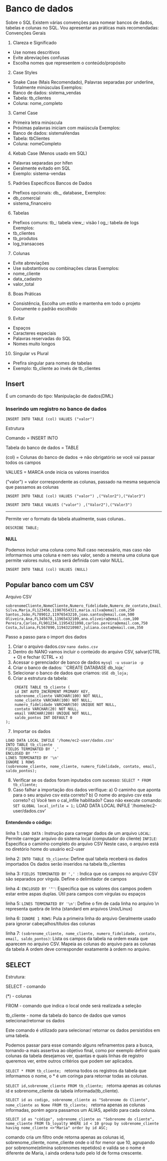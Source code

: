# Banco de dados
Sobre o SQL
Existem várias convenções para nomear bancos de dados, tabelas e colunas no SQL. Vou apresentar as práticas mais recomendadas:
Convenções Gerais

1. Clareza e Significado
- Use nomes descritivos
- Evite abreviações confusas
- Escolha nomes que representem o conteúdo/propósito

2. Case Styles
- Snake Case (Mais Recomendado), Palavras separadas por underline, Totalmente minúsculas
Exemplos:
- Banco de dados: sistema_vendas
- Tabela: tb_clientes
- Coluna: nome_completo

3. Camel Case
- Primeira letra minúscula
- Próximas palavras iniciam com maiúscula
 Exemplos:
- Banco de dados: sistemaVendas
- Tabela: tbClientes
- Coluna: nomeCompleto

4. Kebab Case (Menos usado em SQL)
- Palavras separadas por hífen
- Geralmente evitado em SQL
- Exemplo: sistema-vendas

5. Padrões Específicos
Bancos de Dados
- Prefixos opcionais: db_, database_
Exemplos:
- db_comercial
- sistema_financeiro

6. Tabelas

- Prefixos comuns:
    tb_: tabela
    view_: visão
l   og_: tabela de logs        
Exemplos:
- tb_clientes
- tb_produtos
- log_transacoes

7. Colunas
- Evite abreviações
- Use substantivos ou combinações claras
Exemplos:
- nome_cliente
- data_cadastro
- valor_total

8. Boas Práticas
- Consistência, Escolha um estilo e mantenha em todo o projeto
Documente o padrão escolhido

9. Evitar
- Espaços
- Caracteres especiais
- Palavras reservadas do SQL
- Nomes muito longos

10. Singular vs Plural
- Prefira singular para nomes de tabelas
- Exemplo: tb_cliente ao invés de tb_clientes

## Insert

É um comando do tipo: Manipulação de dados(DML)

### Inserindo um registro no banco de dados

`INSERT INTO TABLE (col) VALUES ("valor")`

Estrutura

Comando = INSERT INTO

Tabela do banco de dados = TABLE

(col) = Colunas do banco de dados -> não obrigatório se você vai passar todos os campos

VALUES = MARCA onde inicia os valores inseridos

("valor") = valor correspondente as colunas, passado na mesma sequencia que passamos as colunas

`INSERT INTO TABLE (col) VALUES ("valor") ,("Valor2"),("Valor3")`

`INSERT INTO TABLE VALUES ("valor") ,("Valor2"),("Valor3")`

* * *

Permite ver o formato da tabela atualmente, suas colunas..

`DESCRIBE TABLE;`

#### NULL
Podemos incluir uma coluna como Null caso necessário, mas caso não informarmos uma coluna e nem seu valor, sendo a mesma uma coluna que permite valores nulos, esta será definida com valor NULL.

`INSERT INTO TABLE (col) VALUES (NULL)`

## Popular banco com um CSV

Arquivo CSV
```
sobrenomeCliente,NomeCliente,Numero_fidelidade,Numero_de_contato,Email,Saldo_pontos
Silva,Maria,FL123456,11987654321,maria.silva@email.com,250
Santos,João,FL789012,11976543210,joao.santos@email.com,500
Oliveira,Ana,FL345678,11965432109,ana.oliveira@email.com,100
Pereira,Carlos,FL901234,11954321098,carlos.pereira@email.com,750
Costa,Juliana,FL567890,11943210987,juliana.costa@email.com,350

```

Passo a passo para o import dos dados
1. Criar o arquivo dados.csv `nano dados.csv`
2. Dentro do NANO vamos incluir o conteúdo do arquivo CSV, salvar(CTRL + O) e fechar (CTRL + x)
3. Acessar o gerenciador de banco de dados `mysql -u usuario -p`
4. Criar o banco de dados: ``CREATE DATABASE db_loja;`
5. Selecionar o banco de dados que criamos: `USE db_loja;`
6. Criar a estrutura da tabela: 
```
    CREATE TABLE tb_cliente (
    id INT AUTO_INCREMENT PRIMARY KEY,
    sobrenome_cliente VARCHAR(100) NOT NULL,
    nome_cliente VARCHAR(100) NOT NULL,
    numero_fidelidade VARCHAR(50) UNIQUE NOT NULL,
    contato VARCHAR(20) NOT NULL,
    email VARCHAR(200) UNIQUE NOT NULL,
    saldo_pontos INT DEFAULT 0
); 
```
7. Importar os dados 
```
LOAD DATA LOCAL INFILE '/home/ec2-user/dados.csv' 
INTO TABLE tb_cliente 
FIELDS TERMINATED BY ',' 
ENCLOSED BY '"' 
LINES TERMINATED BY '\n' 
IGNORE 1 ROWS 
(sobrenome_cliente, nome_cliente, numero_fidelidade, contato, email, saldo_pontos);
```
8. Verificar se os dados foram inputados com sucesso:
`SELECT * FROM tb_cliente;`
9. Caso falhar a importação dos dados verifique:
    a) O caminho que aponta para o seu arquivo csv esta correto?
    b) O nome do arquivo csv esta correto?
    c) Você tem o cal_infile habilitado? Caso não execute comando: `SET GLOBAL local_infile = 1;`
LOAD DATA LOCAL INFILE '/home/ec2-user/dados.csv'

#### Entendendo o código:
linha 1:
`LOAD DATA` : Instrução para carregar dados de um arquivo
`LOCAL`: Permite carregar arquivo do sistema local (computador do cliente)
`INFILE`: Especifica o caminho completo do arquivo CSV
Neste caso, o arquivo está no diretório home do usuário ec2-user

linha 2:
`INTO TABLE tb_cliente`: Define qual tabela receberá os dados importados
Os dados serão inseridos na tabela tb_clientes

linha 3: 
`FIELDS TERMINATED BY ',' `: Indica que os campos no arquivo CSV são separados por vírgula. Define o delimitador de campos

linha 4:
`ENCLOSED BY '"'`: Especifica que os valores dos campos podem estar entre aspas duplas. Útil para campos com vírgulas ou espaços

 linha 5:
`LINES TERMINATED BY '\n'`: Define o fim de cada linha no arquivo
\n representa quebra de linha (standard em arquivos Unix/Linux)

linha 6:
`IGNORE 1 ROWS`: Pula a primeira linha do arquivo
Geralmente usado para ignorar cabeçalhos/títulos das colunas

linha 7:
`(sobrenome_cliente, nome_cliente, numero_fidelidade, contato, email, saldo_pontos)`: Lista os campos da tabela na ordem exata que aparecem no arquivo CSV. Mapeia as colunas do arquivo para as colunas da tabela
A ordem deve corresponder exatamente à ordem no arquivo.

## SELECT

Estrutura:

SELECT - comando

(*) - colunas

FROM - comando que indica o local onde será realizada a seleção

tb_cliente - nome da tabela do banco de dados que vamos selecionar/retornar os dados

Este comando é utilizado para selecionar/ retornar os dados persistidos em uma tabela.

Podemos passar para esse comando alguns refinamentos para a busca, tornando-a mais assertiva ao objetivo final, como por exemplo definir quais colunas da tabela desejamos ver, quantas e quais linhas de registro queremos ver, entre outros critérios que podem ser aplicados.

`SELECT * FROM tb_cliente; ` retorna todos os registros da tabela que informamos o nome, o * é um coringa para retornar todas as colunas.

`SELECT id,sobrenome_cliente FROM tb_cliente; ` retorna apenas as colunas id e sobrenome_cliente da tabela informada(tb_cliente).

`SELECT id as codigo, sobrenome_cliente as "Sobrenome do Cliente", nome_cliente as Nome FROM tb_cliente; ` retorna apenas as colunas informadas, porém agora passamos um ALIAS, apelido para cada coluna.

```
SELECT id as "código", sobrenome_cliente as "Sobrenome do cliente", 
nome_cliente FROM tb_loyalty WHERE id < 10 group by sobrenome_cliente 
having nome_cliente <>"Maria" order by id ASC;
```
comando cria um filtro onde retorna apenas as colunas id, sobrenome_cliente, nome_cliente onde o id for menor que 10, agrupando por sobrenome(elimina sobrenomes repetidos) e valida se o nome é diferente de Maria, i ainda ordena tudo pelo Id de forma crescente.
